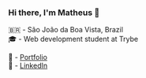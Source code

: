 ### Hi there, I'm Matheus 👋

🇧🇷 - São João da Boa Vista, Brazil <br>
🎓 - Web development student at Trybe <br>

🚀 - [Portfolio](https://mgaspar.dev) <br>
💼 - [LinkedIn](https://www.linkedin.com/in/matheussgaspar)
